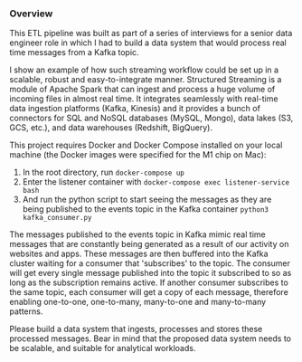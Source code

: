 ### Overview

This ETL pipeline was built as part of a series of interviews for a senior data engineer role in which I had to build
a data system that would process real time messages from a Kafka topic.

I show an example of how such streaming workflow could be set up in a scalable, robust and easy-to-integrate manner. 
Structured Streaming is a module of Apache Spark that can ingest and process
a huge volume of incoming files in almost real time. It integrates seamlessly with real-time data ingestion platforms (Kafka, Kinesis) and it provides a bunch
of connectors for SQL and NoSQL databases (MySQL, Mongo), data lakes (S3, GCS, etc.), and data warehouses (Redshift, BigQuery).

This project requires Docker and Docker Compose installed on your local machine (the Docker images were specified for the M1 chip on Mac):

1) In the root directory, run ````docker-compose up````
2) Enter the listener container with ```docker-compose exec listener-service bash```
3) And run the python script to start seeing the messages as they are being published to the events topic in the Kafka container ````python3 kafka_consumer.py````

The messages published to the events topic in Kafka mimic real time messages that are constantly being generated as a result of our activity on websites and apps.
These messages are then buffered into the Kafka cluster waiting for a consumer that 'subscribes' to the topic. The consumer will get every single message
published into the topic it subscribed to so as long as the subscription remains active. If another consumer subscribes to the same topic, each consumer will get a copy of each message, therefore 
enabling one-to-one, one-to-many, many-to-one and many-to-many patterns.

Please build a data system that ingests, processes and stores these processed messages. Bear in mind that the proposed data system needs to be scalable, and suitable for analytical workloads.



